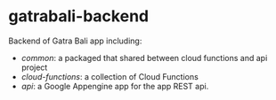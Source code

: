#  gatrabali-backend
Backend of Gatra Bali app including:
- _common_: a packaged that shared between cloud functions and api project
- _cloud-functions_: a collection of Cloud Functions
- _api_: a Google Appengine app for the app REST api.